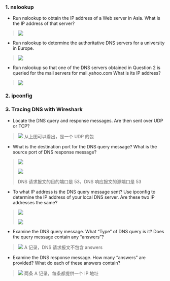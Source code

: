 ### 1. nslookup

* Run nslookup to obtain the IP address of a Web server in Asia. What is the IP address of that server? 

> ![](https://github.com/YangXiaoHei/Networking/blob/master/02%20应用层/images/wldns1.png)

* Run nslookup to determine the authoritative DNS servers for a university in Europe. 

> ![](https://github.com/YangXiaoHei/Networking/blob/master/02%20应用层/images/wldns2.png)

* Run nslookup so that one of the DNS servers obtained in Question 2 is queried for the mail servers for mail.yahoo.com What is its IP address? 

> ![](https://github.com/YangXiaoHei/Networking/blob/master/02%20应用层/images/wldns3.png)

### 2. ipconfig 

### 3. Tracing DNS with Wireshark

* Locate the DNS query and response messages. Are then sent over UDP or TCP? 

>
> ![](https://github.com/YangXiaoHei/Networking/blob/master/02%20应用层/images/wldns4.png)
> 从上图可以看出，是一个 UDP 的包

* What is the destination port for the DNS query message? What is the source port of DNS response message? 

>
>![](https://github.com/YangXiaoHei/Networking/blob/master/02%20应用层/images/wldns5.png)
>
>![](https://github.com/YangXiaoHei/Networking/blob/master/02%20应用层/images/wldns5.png)
> 
> DNS 请求报文的目的端口是 53，DNS 响应报文的源端口是 53

* To what IP address is the DNS query message sent? Use ipconfig to determine the IP address of your local DNS server. Are these two IP addresses the same? 

> ![](https://github.com/YangXiaoHei/Networking/blob/master/02%20应用层/images/wldns6.png)
> 
> ![](https://github.com/YangXiaoHei/Networking/blob/master/02%20应用层/images/wldns7.png)

* Examine the DNS query message. What “Type” of DNS query is it? Does the query message contain any “answers”? 

>
>![](https://github.com/YangXiaoHei/Networking/blob/master/02%20应用层/images/wldns8.png)
> A 记录，DNS 请求报文不包含 answers

* Examine the DNS response message. How many “answers” are provided? What do each of these answers contain? 

>
> ![](https://github.com/YangXiaoHei/Networking/blob/master/02%20应用层/images/wldns9.png)
> 两条 A 记录，每条都提供一个 IP 地址